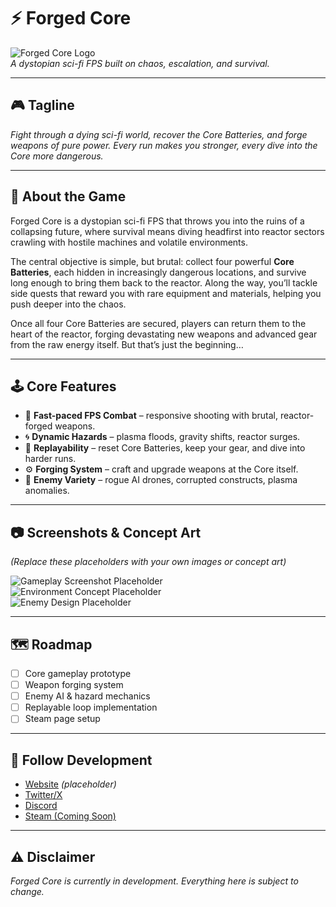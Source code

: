 # ⚡ Forged Core

![Forged Core Logo](images/logo.png)  
*A dystopian sci-fi FPS built on chaos, escalation, and survival.*

---

## 🎮 Tagline
*Fight through a dying sci-fi world, recover the Core Batteries, and forge weapons of pure power. Every run makes you stronger, every dive into the Core more dangerous.*

---

## 📖 About the Game
Forged Core is a dystopian sci-fi FPS that throws you into the ruins of a collapsing future, where survival means diving headfirst into reactor sectors crawling with hostile machines and volatile environments.  

The central objective is simple, but brutal: collect four powerful **Core Batteries**, each hidden in increasingly dangerous locations, and survive long enough to bring them back to the reactor. Along the way, you’ll tackle side quests that reward you with rare equipment and materials, helping you push deeper into the chaos.  

Once all four Core Batteries are secured, players can return them to the heart of the reactor, forging devastating new weapons and advanced gear from the raw energy itself. But that’s just the beginning…  

---

## 🕹️ Core Features
- 🔫 **Fast-paced FPS Combat** – responsive shooting with brutal, reactor-forged weapons.  
- 🌀 **Dynamic Hazards** – plasma floods, gravity shifts, reactor surges.  
- 🦾 **Replayability** – reset Core Batteries, keep your gear, and dive into harder runs.  
- ⚙️ **Forging System** – craft and upgrade weapons at the Core itself.  
- 🤖 **Enemy Variety** – rogue AI drones, corrupted constructs, plasma anomalies.  

---

## 📷 Screenshots & Concept Art
*(Replace these placeholders with your own images or concept art)*  

![Gameplay Screenshot Placeholder](images/screenshot1.png)  
![Environment Concept Placeholder](images/screenshot2.png)  
![Enemy Design Placeholder](images/screenshot3.png)  

---

## 🗺️ Roadmap
- [ ] Core gameplay prototype  
- [ ] Weapon forging system  
- [ ] Enemy AI & hazard mechanics  
- [ ] Replayable loop implementation  
- [ ] Steam page setup  

---

## 🚀 Follow Development
- [Website](https://eminencenetworkofficial.com/studio/forgedcore) *(placeholder)*  
- [Twitter/X](https://twitter.com/@official42865)  
- [Discord](https://discord.gg/rqKPQp485F)  
- [Steam (Coming Soon)](https://store.steampowered.com/)  

---

## ⚠️ Disclaimer
*Forged Core is currently in development. Everything here is subject to change.*  
